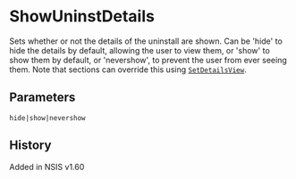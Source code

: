 # ShowUninstDetails

Sets whether or not the details of the uninstall are shown. Can be 'hide' to hide the details by default, allowing the user to view them, or 'show' to show them by default, or 'nevershow', to prevent the user from ever seeing them. Note that sections can override this using [`SetDetailsView`][1].

## Parameters

    hide|show|nevershow

## History

Added in NSIS v1.60

[1]: SetDetailsView.md